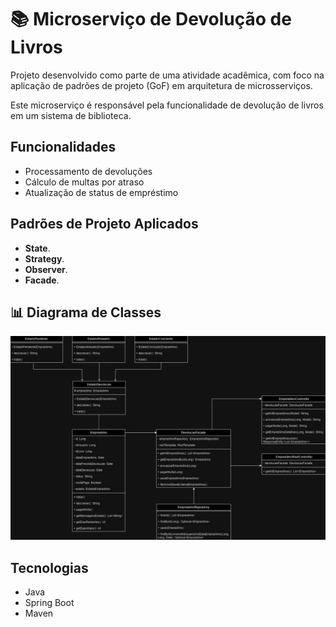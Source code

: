 # 📚 Microserviço de Devolução de Livros

Projeto desenvolvido como parte de uma atividade acadêmica, com foco na aplicação de padrões de projeto (GoF) em arquitetura de microsserviços.

Este microserviço é responsável pela funcionalidade de devolução de livros em um sistema de biblioteca.

## Funcionalidades

- Processamento de devoluções
- Cálculo de multas por atraso
- Atualização de status de empréstimo

## Padrões de Projeto Aplicados

- **State**.
- **Strategy**.
- **Observer**.
- **Facade**.

## 📊 Diagrama de Classes

![Diagrama](./diagrama/diagrama-devolucao.png)


## Tecnologias

- Java
- Spring Boot
- Maven


